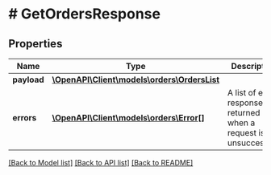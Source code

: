 # # GetOrdersResponse

## Properties

Name | Type | Description | Notes
------------ | ------------- | ------------- | -------------
**payload** | [**\OpenAPI\Client\models\orders\OrdersList**](OrdersList.md) |  | [optional]
**errors** | [**\OpenAPI\Client\models\orders\Error[]**](Error.md) | A list of error responses returned when a request is unsuccessful. | [optional]

[[Back to Model list]](../../README.md#models) [[Back to API list]](../../README.md#endpoints) [[Back to README]](../../README.md)
